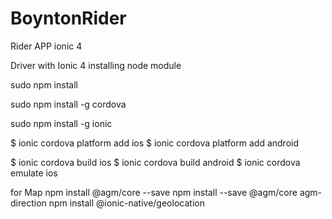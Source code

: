 # BoyntonRider
Rider APP ionic 4

Driver with Ionic 4 installing node module

sudo npm install

sudo npm install -g cordova

sudo npm install -g ionic

$ ionic cordova platform add ios $ ionic cordova platform add android

$ ionic cordova build ios $ ionic cordova build android $ ionic cordova emulate ios

for Map npm install @agm/core --save npm install --save @agm/core agm-direction npm install @ionic-native/geolocation
